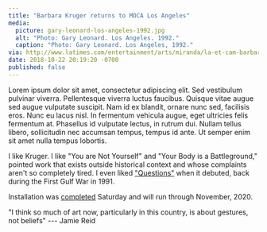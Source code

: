 ```yaml
---
title: "Barbara Kruger returns to MOCA Los Angeles"
media:
  picture: gary-leonard-los-angeles-1992.jpg
  alt: "Photo: Gary Leonard. Los Angeles. 1992."
  caption: "Photo: Gary Leonard. Los Angeles, 1992."
via: http://www.latimes.com/entertainment/arts/miranda/la-et-cam-barbara-kruger-moca-mural-20181018-story.html
date: 2018-10-22 20:19:20 -0700
published: false
---
```


Lorem ipsum dolor sit amet, consectetur adipiscing elit. Sed vestibulum pulvinar viverra. Pellentesque viverra luctus faucibus. Quisque vitae augue sed augue vulputate suscipit. Nam id ex blandit, ornare nunc sed, facilisis eros. Nunc eu lacus nisl. In fermentum vehicula augue, eget ultricies felis fermentum at. Phasellus id vulputate lectus, in rutrum dui. Nullam tellus libero, sollicitudin nec accumsan tempus, tempus id ante. Ut semper enim sit amet nulla tempus lobortis.

I like Kruger. I like "You are Not Yourself" and "Your Body is a Battleground," pointed work that exists outside historical context and whose complaints aren't so completely tired. I even liked ["Questions"](https://www.wikiart.org/en/barbara-kruger/untitled-questions-1991) when it debuted, back during the First Gulf War in 1991.

Installation was [completed](https://twitter.com/MOCAlosangeles/status/1053755357686751233) Saturday and will run through November, 2020.

"I think so much of art now, particularly in this country, is about gestures, not beliefs" --- Jamie Reid
